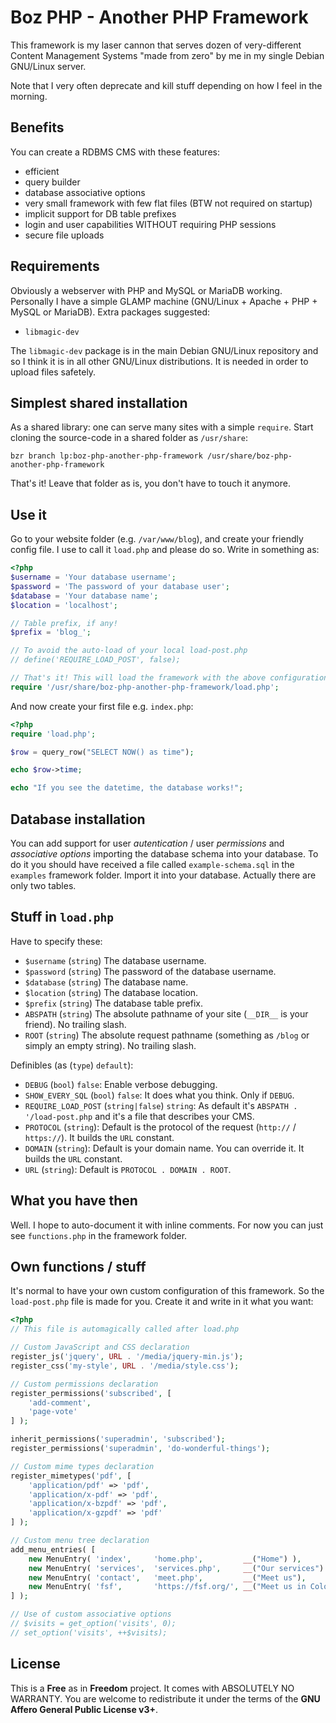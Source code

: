 # Boz PHP - Another PHP Framework
This framework is my laser cannon that serves dozen of very-different Content Management Systems "made from zero" by me in my single Debian GNU/Linux server.

Note that I very often deprecate and kill stuff depending on how I feel in the morning.

## Benefits
You can create a RDBMS CMS with these features:

* efficient
* query builder
* database associative options
* very small framework with few flat files (BTW not required on startup)
* implicit support for DB table prefixes
* login and user capabilities WITHOUT requiring PHP sessions
* secure file uploads

## Requirements
Obviously a webserver with PHP and MySQL or MariaDB working. Personally I have a simple GLAMP machine (GNU/Linux + Apache + PHP + MySQL or MariaDB). Extra packages suggested:
* `libmagic-dev`

The `libmagic-dev` package is in the main Debian GNU/Linux repository and so I think it is in all other GNU/Linux distributions. It is needed in order to upload files safetely.

## Simplest shared installation
As a shared library: one can serve many sites with a simple `require`. Start cloning the source-code in a shared folder as `/usr/share`:

    bzr branch lp:boz-php-another-php-framework /usr/share/boz-php-another-php-framework

That's it! Leave that folder as is, you don't have to touch it anymore.

## Use it
Go to your website folder (e.g. `/var/www/blog`), and create your friendly config file. I use to call it `load.php` and please do so. Write in something as:
```php
<?php
$username = 'Your database username';
$password = 'The password of your database user';
$database = 'Your database name';
$location = 'localhost';

// Table prefix, if any!
$prefix = 'blog_';

// To avoid the auto-load of your local load-post.php
// define('REQUIRE_LOAD_POST', false);

// That's it! This will load the framework with the above configurations
require '/usr/share/boz-php-another-php-framework/load.php';
```
And now create your first file e.g. `index.php`:
```php
<?php
require 'load.php';

$row = query_row("SELECT NOW() as time");

echo $row->time;

echo "If you see the datetime, the database works!";
```

## Database installation
You can add support for user *autentication* / user *permissions* and *associative options* importing the database schema into your database. To do it you should have received a file called `example-schema.sql` in the `examples` framework folder. Import it into your database. Actually there are only two tables.

## Stuff in `load.php`
Have to specify these:
* `$username` (`string`) The database username.
* `$password` (`string`) The password of the database username.
* `$database` (`string`) The database name.
* `$location` (`string`) The database location.
* `$prefix` (`string`) The database table prefix.
* `ABSPATH` (`string`) The absolute pathname of your site (`__DIR__` is your friend). No trailing slash.
* `ROOT` (`string`) The absolute request pathname (something as `/blog` or simply an empty string). No trailing slash.

Definibles (as  (`type`) `default`):
* `DEBUG` (`bool`) `false`: Enable verbose debugging.
* `SHOW_EVERY_SQL` (`bool`) `false`: It does what you think. Only if `DEBUG`.
* `REQUIRE_LOAD_POST` (`string|false`) `string`: As default it's `ABSPATH . '/load-post.php` and it's a file that describes your CMS.
* `PROTOCOL` (`string`): Default is the protocol of the request (`http://` / `https://`). It builds the `URL` constant.
* `DOMAIN` (`string`): Default is your domain name. You can override it. It builds the `URL` constant.
* `URL` (`string`): Default is `PROTOCOL . DOMAIN . ROOT`.

## What you have then
Well. I hope to auto-document it with inline comments. For now you can just see `functions.php` in the framework folder.

## Own functions / stuff
It's normal to have your own custom configuration of this framework. So the `load-post.php` file is made for you. Create it and write in it what you want:
```php
<?php
// This file is automagically called after load.php

// Custom JavaScript and CSS declaration
register_js('jquery', URL . '/media/jquery-min.js');
register_css('my-style', URL . '/media/style.css');

// Custom permissions declaration
register_permissions('subscribed', [
	'add-comment',
	'page-vote'
] );

inherit_permissions('superadmin', 'subscribed');
register_permissions('superadmin', 'do-wonderful-things');

// Custom mime types declaration
register_mimetypes('pdf', [
	'application/pdf' => 'pdf',
	'application/x-pdf' => 'pdf',
	'application/x-bzpdf' => 'pdf',
	'application/x-gzpdf' => 'pdf'
] );

// Custom menu tree declaration
add_menu_entries( [
	new MenuEntry( 'index',     'home.php',         __("Home") ),
	new MenuEntry( 'services',  'services.php',     __("Our services") ),
	new MenuEntry( 'contact',   'meet.php',         __("Meet us"),             'services'),
	new MenuEntry( 'fsf',       'https://fsf.org/', __("Meet us in Colorado"), 'contact'),
] );

// Use of custom associative options
// $visits = get_option('visits', 0);
// set_option('visits', ++$visits);
```
## License
This is a **Free** as in **Freedom** project. It comes with ABSOLUTELY NO WARRANTY. You are welcome to redistribute it under the terms of the **GNU Affero General Public License v3+**.
